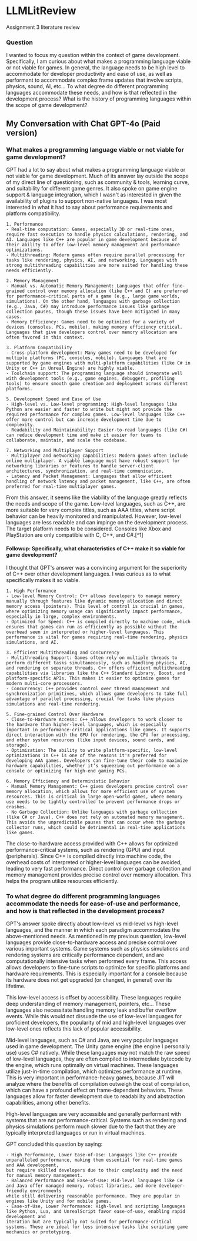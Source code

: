 # LLMLitReview

Assignment 3 literature review

### Question
I wanted to focus my question within the context of game development. Specifically, I am curious about what makes a programming language viable or not viable for games. In general, the language needs to be high level to accommodate for developer productivity and ease of use, as well as performant to accommodate complex frame updates that involve scripts, physics, sound, AI, etc... To what degree do different programming languages accommodate these needs, and how is that reflected in the development process? What is the history of programming languages within the scope of game development?

## My Conversation with Chat GPT-4o (Paid version)
### What makes a programming language viable or not viable for game development?
GPT had a lot to say about what makes a programming language viable or not viable for game development. Much of its answer lay outside the scope of my direct line of questioning, such as community & tools, learning curve, and suitability for different game genres. It also spoke on game engine support & language integration, which I wasn't as interested in given the availability of plugins to support non-native languages. I was most interested in what it had to say about performance requirements and platform compatibility.

    1. Performance
    - Real-time computation: Games, especially 3D or real-time ones, require fast execution to handle physics calculations, rendering, and AI. Languages like C++ are popular in game development because of their ability to offer low-level memory management and performance optimizations.
    - Multithreading: Modern games often require parallel processing for tasks like rendering, physics, AI, and networking. Languages with strong multithreading capabilities are more suited for handling these needs efficiently.
    
    2. Memory Management
    - Manual vs. Automatic Memory Management: Languages that offer fine-grained control over memory allocation (like C++ and C) are preferred for performance-critical parts of a game (e.g., large game worlds, simulations). On the other hand, languages with garbage collection (e.g., Java, C#) may introduce performance issues like garbage collection pauses, though these issues have been mitigated in many cases.
    - Memory Efficiency: Games need to be optimized for a variety of devices (consoles, PCs, mobile), making memory efficiency critical. Languages that give developers control over memory allocation are often favored in this context.
    
    3. Platform Compatibility
    - Cross-platform development: Many games need to be developed for multiple platforms (PC, consoles, mobile). Languages that are supported by game engines with multi-platform capabilities (like C# in Unity or C++ in Unreal Engine) are highly viable.
    - Toolchain support: The programming language should integrate well with development tools (e.g., game engines, debuggers, profiling tools) to ensure smooth game creation and deployment across different platforms.
    
    5. Development Speed and Ease of Use
    - High-level vs. Low-level programming: High-level languages like Python are easier and faster to write but might not provide the required performance for complex games. Low-level languages like C++ offer more control but can increase development time due to complexity.
    - Readability and Maintainability: Easier-to-read languages (like C#) can reduce development time and make it easier for teams to collaborate, maintain, and scale the codebase.

    7. Networking and Multiplayer Support
    - Multiplayer and networking capabilities: Modern games often include online multiplayer. A viable language must have robust support for networking libraries or features to handle server-client architectures, synchronization, and real-time communication.
    - Latency and Packet Management: Languages that allow efficient handling of network latency and packet management, like C++, are often preferred for real-time multiplayer games.

From this answer, it seems like the viability of the language greatly reflects the needs and scope of the game. Low-level languages, such as C++, are more suitable for very complex titles, such as AAA titles, where script behavior can be heavily monitored and manipulated. However, low-level languages are less readable and can impinge on the development process. The target platform needs to be considered. Consoles like Xbox and PlayStation are only compatible with C, C++, and C#.[^1]

#### Followup: Specifically, what characteristics of C++ make it so viable for game development?
I thought that GPT's answer was a convincing argument for the superiority of C++ over other development languages. I was curious as to what specifically makes it so viable.

    1. High Performance
    - Low-level Memory Control: C++ allows developers to manage memory manually through features like dynamic memory allocation and direct memory access (pointers). This level of control is crucial in games, where optimizing memory usage can significantly impact performance, especially in large, complex environments.
    - Optimized for Speed: C++ is compiled directly to machine code, which ensures that games can run as efficiently as possible without the overhead seen in interpreted or higher-level languages. This performance is vital for games requiring real-time rendering, physics simulations, and AI.
    
    3. Efficient Multithreading and Concurrency
    - Multithreading Support: Games often rely on multiple threads to perform different tasks simultaneously, such as handling physics, AI, and rendering on separate threads. C++ offers efficient multithreading capabilities via libraries like the C++ Standard Library, Boost, and platform-specific APIs. This makes it easier to optimize games for modern multi-core processors.
    - Concurrency: C++ provides control over thread management and synchronization primitives, which allows game developers to take full advantage of parallel processing, crucial for tasks like physics simulations and real-time rendering.
    
    5. Fine-grained Control Over Hardware
    - Close-to-Hardware Access: C++ allows developers to work closer to the hardware than higher-level languages, which is especially important in performance-critical applications like games. It supports direct interaction with the GPU for rendering, the CPU for processing, and other system resources (like input devices, sound cards, and storage).
    - Optimization: The ability to write platform-specific, low-level optimizations in C++ is one of the reasons it's preferred for developing AAA games. Developers can fine-tune their code to maximize hardware capabilities, whether it’s squeezing out performance on a console or optimizing for high-end gaming PCs.
    
    6. Memory Efficiency and Deterministic Behavior
    - Manual Memory Management: C++ gives developers precise control over memory allocation, which allows for more efficient use of system resources. This is critical in large open-world games, where memory use needs to be tightly controlled to prevent performance drops or crashes.
    - No Garbage Collection: Unlike languages with garbage collection (like C# or Java), C++ does not rely on automated memory management. This avoids the unpredictable pauses that can occur when the garbage collector runs, which could be detrimental in real-time applications like games.

The close-to-hardware access provided with C++ allows for optimized performance-critical systems, such as rendering (GPU) and input (peripherals). Since C++ is compiled directly into machine code, the overhead costs of interpreted or higher-level languages can be avoided, leading to very fast performance. Direct control over garbage collection and memory management provides precise control over memory allocation. This helps the program utilize resources efficiently. 

### To what degree do different programming languages accommodate the needs for ease-of-use and performance, and how is that reflected in the development process?
GPT's answer spoke directly about low-level vs mid-level vs high-level languages, and the manner in which each paradigm accommodates the above-mentioned needs. As mentioned in my previous question, low-level languages provide close-to-hardware access and precise control over various important systems. Game systems such as physics simulations and rendering systems are critically performance dependent, and are computationally intensive tasks when performed every frame. This access allows developers to fine-tune scripts to optimize for specific platforms and hardware requirements. This is especially important for a console because its hardware does not get upgraded (or changed, in general) over its lifetime. 

This low-level access is offset by accessibility. These languages require deep understanding of memory management, pointers, etc... These languages also necessitate handling memory leak and buffer overflow events. While this would not dissuade the use of low-level languages for proficient developers, the popularity of mid and high-level languages over low-level ones reflects this lack of popular accessibility. 

Mid-level languages, such as C# and Java, are very popular languages used in game development. The Unity game engine (the engine I personally use) uses C# natively. While these languages may not match the raw speed of low-level languages, they are often compiled to intermediate bytecode by the engine, which runs optimally on virtual machines. These languages utilize just-in-time compilation, which optimizes performance at runtime. This is very important in performance-heavy games, because JIT will analyze where the benefits of compilation outweigh the cost of compilation, which can have a profound effect on frame-dependent behaviors. These languages allow for faster development due to readability and abstraction capabilities, among other benefits.

High-level languages are very accessible and generally performant with systems that are not performance-critical. Systems such as rendering and physics simulations perform much slower due to the fact that they are typically interpreted languages or run in virtual machines. 

GPT concluded this question by saying:

    - High Performance, Lower Ease-of-Use: Languages like C++ provide unparalleled performance, making them essential for real-time games and AAA development, 
    but require skilled developers due to their complexity and the need for manual memory management.
    - Balanced Performance and Ease-of-Use: Mid-level languages like C# and Java offer managed memory, robust libraries, and more developer-friendly environments 
    while still delivering reasonable performance. They are popular in engines like Unity and for mobile games.
    - Ease-of-Use, Lower Performance: High-level and scripting languages like Python, Lua, and UnrealScript favor ease-of-use, enabling rapid development and 
    iteration but are typically not suited for performance-critical systems. These are ideal for less intensive tasks like scripting game mechanics or prototyping.
    
